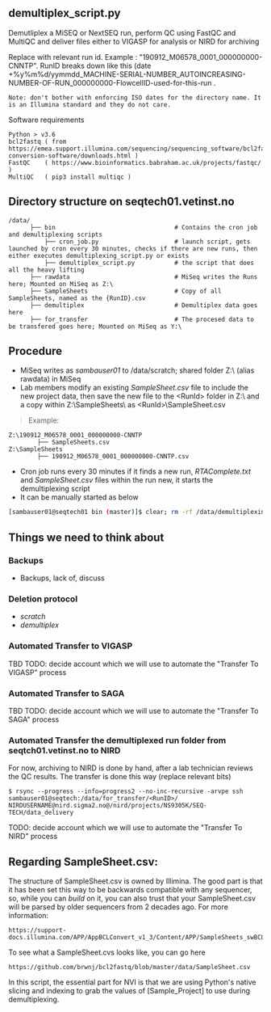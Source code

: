 ## demultiplex_script.py

Demutliplex a MiSEQ or NextSEQ run, perform QC using FastQC and MultiQC and deliver files either to VIGASP for analysis or NIRD for archiving

Replace <RunId> with relevant run id. Example <RunID>: "190912_M06578_0001_000000000-CNNTP". RunID breaks down like this (date +%y%m%d/yymmdd_MACHINE-SERIAL-NUMBER_AUTOINCREASING-NUMBER-OF-RUN_000000000-FlowcellID-used-for-this-run . 

    Note: don't bother with enforcing ISO dates for the directory name. It is an Illumina standard and they do not care.

Software requirements

    Python > v3.6
    bcl2fastq ( from https://emea.support.illumina.com/sequencing/sequencing_software/bcl2fastq-conversion-software/downloads.html )
    FastQC    ( https://www.bioinformatics.babraham.ac.uk/projects/fastqc/ )
    MultiQC   ( pip3 install multiqc )


## Directory structure on seqtech01.vetinst.no

    /data/
          ├── bin                                 # Contains the cron job and demultiplexing scripts
              ├── cron_job.py                     # launch script, gets launched by cron every 30 minutes, checks if there are new runs, then either executes demultiplexing_script.py or exists
              ├── demultiplex_script.py           # the script that does all the heavy lifting
          ├── rawdata                             # MiSeq writes the Runs here; Mounted on MiSeq as Z:\
          ├── SampleSheets                        # Copy of all SampleSheets, named as the {RunID}.csv
          ├── demultiplex                         # Demultiplex data goes here
          ├── for_transfer                        # The procesed data to be transfered goes here; Mounted on MiSeq as Y:\


## Procedure
* MiSeq writes as _sambauser01_ to /data/scratch; shared folder Z:\ (alias rawdata) in MiSeq
* Lab members modify an existing  _SampleSheet.csv_ file to include the new project data, then save the new file to the \<RunId\> folder in Z:\ and a copy within Z:\SampleSheets\ as \<RunId\>\SampleSheet.csv

> Example:

    Z:\190912_M06578_0001_000000000-CNNTP
            ├── SampleSheets.csv
    Z:\SampleSheets
            ├── 190912_M06578_0001_000000000-CNNTP.csv

* Cron job runs every 30 minutes if it finds a new run, _RTAComplete.txt_ and _SampleSheet.csv_ files within the run new, it starts the demultiplexing script
* It can be manually started as below
```bash
[sambauser01@seqtech01 bin (master)]$ clear; rm -rf /data/demultiplexing/\<RunID\> ; /usr/bin/python3 /data/bin/demultiplex_script.py \<RunID\>
```

## Things we need to think about

### Backups
* Backups, lack of, discuss

### Deletion protocol

* _scratch_
* _demultiplex_

### Automated Transfer to VIGASP

TBD
TODO: decide account which we will use to automate the "Transfer To VIGASP" process


### Automated Transfer to SAGA

TBD
TODO: decide account which we will use to automate the "Transfer To SAGA" process

### Automated Transfer the demultiplexed run folder from seqtch01.vetinst.no to NIRD 

For now, archiving to NIRD is done by hand, after a lab technician reviews the QC results. The transfer is done this way (replace relevant bits)
```
$ rsync --progress --info=progress2 --no-inc-recursive -arvpe ssh  sambauser01@seqtech:/data/for_transfer/<RunID>/  NIRDUSERNAME@nird.sigma2.no@/nird/projects/NS9305K/SEQ-TECH/data_delivery
```
TODO: decide account which we will use to automate the "Transfer To NIRD" process

## Regarding SampleSheet.csv:

The structure of SampleSheet.csv is owned by Illimina. The good part is that it has been set this way to be backwards compatible with any sequencer, so, while you can *build* on it, you can also trust that your SampleSheet.csv will be parsed by older sequencers from 2 decades ago. For more information:
```
https://support-docs.illumina.com/APP/AppBCLConvert_v1_3/Content/APP/SampleSheets_swBCL_swBS_appBCL.htm
```

To see what a SampleSheet.cvs looks like, you can go here
```
https://github.com/brwnj/bcl2fastq/blob/master/data/SampleSheet.csv
```

In this script, the essential part for NVI is that we are using Python's native slicing and indexing to grab the values of [Sample_Project] to use during demultiplexing.

